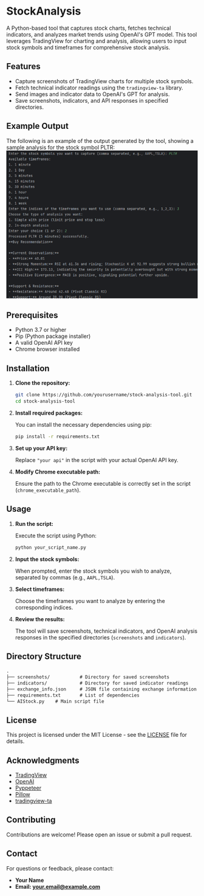 # StockAnalysis

A Python-based tool that captures stock charts, fetches technical indicators, and analyzes market trends using OpenAI's GPT model. This tool leverages TradingView for charting and analysis, allowing users to input stock symbols and timeframes for comprehensive stock analysis.

## Features

- Capture screenshots of TradingView charts for multiple stock symbols.
- Fetch technical indicator readings using the `tradingview-ta` library.
- Send images and indicator data to OpenAI's GPT for analysis.
- Save screenshots, indicators, and API responses in specified directories.
## Example Output
The following is an example of the output generated by the tool, showing a sample analysis for the stock symbol PLTR:
![Stock Analysis Output](1.png)
## Prerequisites

- Python 3.7 or higher
- Pip (Python package installer)
- A valid OpenAI API key
- Chrome browser installed

## Installation

1. **Clone the repository:**

   ```bash
   git clone https://github.com/yourusername/stock-analysis-tool.git
   cd stock-analysis-tool
   ```

2. **Install required packages:**

   You can install the necessary dependencies using pip:

   ```bash
   pip install -r requirements.txt
   ```

3. **Set up your API key:**

   Replace `"your api"` in the script with your actual OpenAI API key.

4. **Modify Chrome executable path:**

   Ensure the path to the Chrome executable is correctly set in the script (`chrome_executable_path`).

## Usage

1. **Run the script:**

   Execute the script using Python:

   ```bash
   python your_script_name.py
   ```

2. **Input the stock symbols:**

   When prompted, enter the stock symbols you wish to analyze, separated by commas (e.g., `AAPL,TSLA`).

3. **Select timeframes:**

   Choose the timeframes you want to analyze by entering the corresponding indices.

4. **Review the results:**

   The tool will save screenshots, technical indicators, and OpenAI analysis responses in the specified directories (`screenshots` and `indicators`).

## Directory Structure

```
.
├── screenshots/           # Directory for saved screenshots
├── indicators/            # Directory for saved indicator readings
├── exchange_info.json     # JSON file containing exchange information
├── requirements.txt       # List of dependencies
└── AIStock.py    # Main script file
```

## License

This project is licensed under the MIT License - see the [LICENSE](LICENSE) file for details.

## Acknowledgments

- [TradingView](https://www.tradingview.com/)
- [OpenAI](https://www.openai.com/)
- [Pyppeteer](https://github.com/pyppeteer/pyppeteer)
- [Pillow](https://pillow.readthedocs.io/en/stable/)
- [tradingview-ta](https://pypi.org/project/tradingview-ta/)

## Contributing

Contributions are welcome! Please open an issue or submit a pull request.

## Contact

For questions or feedback, please contact:

- **Your Name**
- **Email: your.email@example.com**
